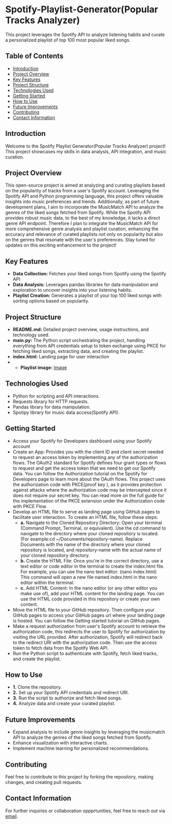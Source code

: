 # Spotify-Playlist-Generator(Popular Tracks Analyzer)
This project leverages the Spotify API to analyze listening habits and curate a personalized playlist of top 100 most popular liked songs.

## Table of Contents

- [Introduction](#introduction)
- [Project Overview](#project-overview)
- [Key Features](#key-features)
- [Project Structure](#project-structure)
- [Technologies Used](#technologies-used)
- [Getting Started](#getting-started)
- [How to Use](#how-to-use)
- [Future Improvements](#future-improvements)
- [Contributing](#contributing)
- [Contact Information](#contact-information)

## Introduction
Welcome to the Spotify Playlist Generator(Popular Tracks Analyzer) project! This project showcases my skills in data analysis, API integration, and music curation.

## Project Overview
This open-source project is aimed at analyzing and curating playlists based on the popularity of tracks from a user's Spotify account. Leveraging the Spotify API and Python programming language, this project offers valuable insights into music preferences and trends. Additionally, as part of future development plans, I aim to incorporate the MusicMatch API to analyze the genres of the liked songs fetched from Spotify. While the Spotify API provides robust music data, to the best of my knowledge, it lacks a direct genre API endpoint. Therefore I plan to integrate the MusicMatch API for more comprehensive genre analysis and playlist curation, enhancing the accuracy and relevance of curated playlists not only on popularity but also on the genres that resonate with the user's preferences. Stay tuned for updates on this exciting enhancement to the project!

## Key Features
- **Data Collection:** Fetches your liked songs from Spotify using the Spotify API
- **Data Analysis:** Leverages pandas libraries for data manipulation and exploration to uncover insights into your listening habits.
- **Playlist Creation:** Generates a playlist of your top 100 liked songs with sorting options based on popularity.

## Project Structure
- **README.md:** Detailed project overview, usage instructions, and technology used.
- **main.py:** The Python script orchestrating the project, handling everything from API credentials setup to token exchange using PKCE for fetching liked songs, extracting data, and creating the playlist.
- **index.html:** Landing page for user interaction
- - **Playlist image:** [Image](Playlist_image/playlist.png)

## Technologies Used
- Python for scripting and API interactions.
- Requests library for HTTP requests.
- Pandas library for data manipulation.
- Spotipy library for music data access(Spotify API).

## Getting Started
- Access your Spotify for Developers dashboard using your Spotify account
- Create an App: Provides you with the client ID and client secret needed to request an access token by implementing any of the authorization flows.
The OAuth2 standard for Spotify defines four grant types or flows to request and get the access token that we need to get our Spotify data. You can follow the Authorization tutorial on the Spotify for Developers page to learn more about the OAuth flows.
This project uses the authorization code with PKCE(proof key ), as it provides protection against attacks where the authorization code may be intercepted since it does not require our secret key. You can read more on the full guide for the implementation of the PKCE extension under the Authorization code with PKCE Flow.
- Develop an HTML file to serve as landing page using GitHub pages to facilitate user interaction.
To create an HTML file, follow these steps:
   - **a.** Navigate to the Cloned Repository Directory: Open your terminal (Command Prompt, Terminal, or equivalent).
   Use the cd command to navigate to the directory where your cloned repository is located.
   (For example:cd ~/Documents/repository-name).
   Replace Documents with the name of the directory where your cloned repository is located, and repository-name with the actual name of your cloned repository directory.
   - **b.** Create the HTML File: Once you're in the correct directory, use a text editor or code editor in the terminal to create the index.html file. For example, you can use the nano text editor:
   (nano index.html)
   This command will open a new file named index.html in the nano editor within the terminal.
   - **c.** Add HTML Content: In the nano editor (or any other editor you make use of), add your HTML content for the landing page. You can use the HTML code provided in this repository or create your own content.
- Move the HTML file to your GitHub repository. Then configure your GitHub pages to access your GitHub pages url where your landing page is hosted. You can follow the Getting started tutorial on GitHub pages.
- Make a request authorization from user's Spotify account to retrieve the authorization code, this redirects the user to Spotify for authorization by visiting the URL provided.
After authorization, Spotify will redirect back to the redirect URI with the authorization code. Then use the access token to fetch data from the Spotify Web API.
- Run the Python script to authenticate with Spotify, fetch liked tracks, and create the playlist.

## How to Use
- **1.** Clone the repository.
- **2.** Set up your Spotify API credentials and redirect URI.
- **3.** Run the script to authorize and fetch liked songs.
- **4.** Analyze data and create your curated playlist.

## Future Improvements
- Expand analysis to include genre insights by leveraging the musicmatch API to analyze the genres of the liked songs fetched from Spotify.
- Enhance visualization with interactive charts.
- Implement machine learning for personalized recommendations.

## Contributing
Feel free to contribute to this project by forking the repository, making changes, and creating pull requests.

## Contact Information
For further inquiries or collaboration oppprtunities, feel free to reach out via [email](segunbakare.d@gmail.com).
